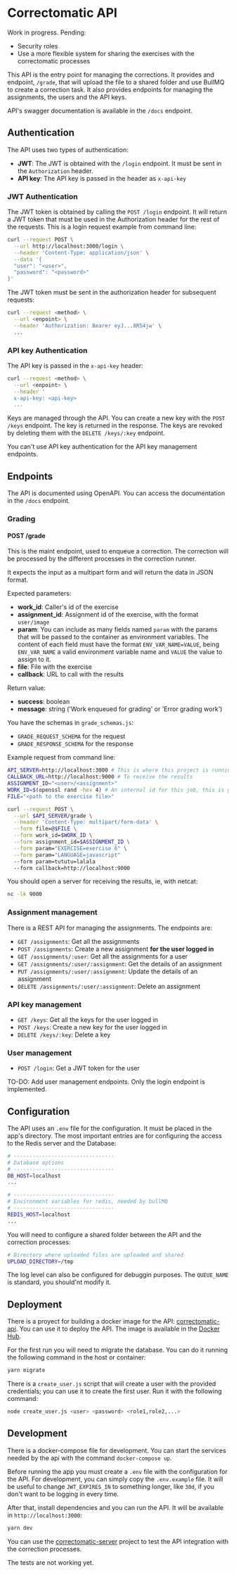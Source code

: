 # Correctomatic API

Work in progress. Pending:
- Security roles
- Use a more flexible system for sharing the exercises with the correctomatic processes

This API is the entry point for managing the corrections. It provides and endpoint, `/grade`, that will upload the file to a shared folder and use BullMQ to create a correction task. It also provides endpoints for managing the assignments, the users and the API keys.

API's swagger documentation is available in the `/docs` endpoint.

## Authentication

The API uses two types of authentication:
- **JWT**: The JWT is obtained with the `/login` endpoint. It must be sent in the `Authorization` header.
- **API key**: The API key is passed in the header as `x-api-key`

### JWT Authentication

The JWT token is obtained by calling the `POST /login` endpoint. It will return a JWT token that must be used in the Authorization header for the rest of the requests. This is a login request example from command line:
```sh
curl --request POST \
  --url http://localhost:3000/login \
  --header 'Content-Type: application/json' \
  --data '{
  "user": "<user>",
  "password": "<password>"
}'
```

The JWT token must be sent in the authorization header for subsequent requests:
```sh
curl --request <method> \
  --url <enpoint> \
  --header 'Authorization: Bearer eyJ...8R54jw' \
  ...
```

### API key Authentication

The API key is passed in the `x-api-key` header:
```sh
curl --request <method> \
  --url <enpoint> \
  --header '
  x-api-key: <api-key>
  ...
```

Keys are managed through the API. You can create a new key with the `POST /keys` endpoint. The key is returned in the response. The keys are revoked by deleting them with the `DELETE /keys/:key` endpoint.

You can't use API key authentication for the API key management endpoints.


## Endpoints

The API is documented using OpenAPI. You can access the documentation in the `/docs` endpoint.

### Grading

#### POST /grade

This is the maint endpoint, used to enqueue a correction. The correction will be processed by the different processes in the correction runner.

It expects the input as a multipart form and will return the data in JSON format.

Expected parameters:
- **work_id**: Caller's id of the exercise
- **assignment_id**: Assignment id of the exercise, with the format `user/image`
- **param**: You can include as many fields named `param` with the params that will be passed to the container as environment variables. The content of each field must have the format `ENV_VAR_NAME=VALUE`, being `ENV_VAR_NAME` a valid environment variable name and `VALUE` the value to assign to it.
- **file**: File with the exercise
- **callback**: URL to call with the results

Return value:
- **success**: boolean
- **message**: string ('Work enqueued for grading' or 'Error grading work')

You have the schemas in `grade_schemas.js`:
  - `GRADE_REQUEST_SCHEMA` for the request
  - `GRADE_RESPONSE_SCHEMA` for the response


Example request from command line:

```sh
API_SERVER=http://localhost:3000 # This is where this project is running
CALLBACK_URL=http://localhost:9000 # To receive the results
ASSIGNMENT_ID="<user>/<assignment>"
WORK_ID=$(openssl rand -hex 4) # An internal id for this job, this is generating a random one
FILE="<path to the exercise file>"

curl --request POST \
  --url $API_SERVER/grade \
  --header 'Content-Type: multipart/form-data' \
  --form file=@$FILE \
  --form work_id=$WORK_ID \
  --form assignment_id=$ASSIGNMENT_ID \
  --form param="EXERCISE=exercise 6" \
  --form param="LANGUAGE=javascript"
  --form param=tututu=lalala
  --form callback=http://localhost:9000
```

You should open a server for receiving the results, ie, with netcat:
```sh
nc -lk 9000
```

### Assignment management

There is a REST API for managing the assignments. The endpoints are:

- `GET /assignments`: Get all the assignments
- `POST /assignments`: Create a new assignment **for the user logged in**
- `GET /assignments/:user`: Get all the assignments for a user
- `GET /assignments/:user/:assignment`: Get the details of an assignment
- `PUT /assignments/:user/:assignment`: Update the details of an assignment
- `DELETE /assignments/:user/:assignment`: Delete an assignment


### API key management

- `GET /keys`: Get all the keys for the user logged in
- `POST /keys`: Create a new key for the user logged in
- `DELETE /keys/:key`: Delete a key

### User management

- `POST /login`: Get a JWT token for the user

TO-DO: Add user management endpoints. Only the login endpoint is implemented.


## Configuration

The API uses an `.env` file for the configuration. It must be placed in the app's directory. The most important entries
are for configuring the access to the Redis server and the Database:

```sh
# --------------------------------
# Database options
# --------------------------------
DB_HOST=localhost
...

# --------------------------------
# Environment variables for redis, needed by bullMQ
# --------------------------------
REDIS_HOST=localhost
...
```

You will need to configure a shared folder between the API and the correction processes:
```sh
# Directory where uploaded files are uploaded and shared
UPLOAD_DIRECTORY=/tmp
```

The log level can also be configured for debuggin purposes. The `QUEUE_NAME` is standard, you should'nt modify it.

## Deployment

There is a proyect for building a docker image for the API: [correctomatic-api](https://github.com/correctomatic/API-image). You can use it to deploy the API. The image is available in the [Docker Hub](https://hub.docker.com/r/correctomatic/api).

For the first run you will need to migrate the database. You can do it running the following command in the host  or container:
```sh
yarn migrate
```

There is a `create_user.js` script that will create a user with the provided credentials; you can use it to create the first user. Run it with the following command:
```sh
node create_user.js <user> <password> <role1,role2,...>
```

## Development

There is a docker-compose file for development. You can start the services needed by the api
with the command `docker-compose up`.

Before running the app you must create a `.env` file with the configuration for the API. For development, you can simply copy the `.env.example` file. It will be useful to change `JWT_EXPIRES_IN` to something longer, like `30d`, if you don't want to be logging in every time.

After that, install dependencies and you can run the API. It will be available in `http://localhost:3000`:
```sh
yarn dev
```

You can use the [correctomatic-server](https://github.com/correctomatic/correctomatic-server) project to test the API integration with the correction processes.

The tests are not working yet.
